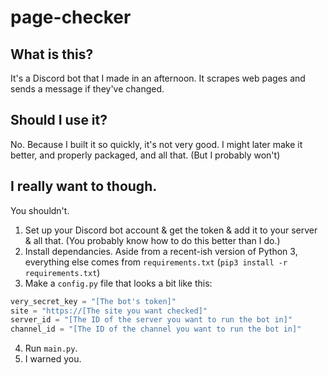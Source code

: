 # page-checker

## What is this?
It's a Discord bot that I made in an afternoon. It scrapes web pages and sends a message if they've changed.
## Should I use it?
No. Because I built it so quickly, it's not very good. I might later make it better, and properly packaged, and all that. (But I probably won't)
## I really want to though.
You shouldn't.

1. Set up your Discord bot account & get the token & add it to your server & all that. (You probably know how to do this better than I do.)
2. Install dependancies. Aside from a recent-ish version of Python 3, everything else comes from `requirements.txt` (`pip3 install -r requirements.txt`)
3. Make a `config.py` file that looks a bit like this:
```python
very_secret_key = "[The bot's token]"
site = "https://[The site you want checked]"
server_id = "[The ID of the server you want to run the bot in]"
channel_id = "[The ID of the channel you want to run the bot in]"
```
4. Run `main.py`.
5. I warned you.
